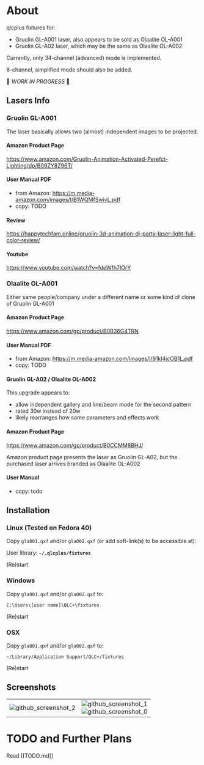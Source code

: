 # About

qlcplus fixtures for:

- Gruolin GL-A001 laser, also appears to be sold as Olaalite OL-A001
- Gruolin GL-A02 laser, which may be the same as Olaalite OL-A002 

Currently, only 34-channel (advanced) mode is implemented.

6-channel, simplified mode should also be added.

🚧 *WORK IN PROGRESS* 🚧

## Lasers Info

### Gruolin GL-A001

The laser basically allows two (almost) independent images to be projected.

#### Amazon Product Page

https://www.amazon.com/Gruolin-Animation-Activated-Perefct-Lighting/dp/B09ZY8Z96T/

#### User Manual PDF

- from Amazon: https://m.media-amazon.com/images/I/B1WQMfSwivL.pdf
- copy: TODO

#### Review

https://happytechfam.online/gruolin-3d-animation-dj-party-laser-light-full-color-review/

#### Youtube

https://www.youtube.com/watch?v=fdpWfh7IOrY

### Olaalite OL-A001

Either same people/company under a different name or some kind of clone of Gruolin GL-A001

#### Amazon Product Page

https://www.amazon.com/gp/product/B0B36G4TRN

#### User Manual PDF

- from Amazon: https://m.media-amazon.com/images/I/91kl4jcOB1L.pdf
- copy: TODO

#### Gruolin GL-A02 / Olaalite OL-A002

This upgrade appears to:
- allow independent gallery and line/beam mode for the second pattern
- rated 30w instead of 20w
- likely rearranges how some parameters and effects work

#### Amazon Product Page

https://www.amazon.com/gp/product/B0CCMM8BHJ/

Amazon product page presents the laser as Gruolin GL-A02, but the purchased laser arrives branded as Olaalite OL-A002

#### User Manual

- copy: todo

## Installation

### Linux (Tested on Fedora 40)

Copy `gla001.qxf` and/or `gla002.qxf` (or add soft-link(s) to be accessible at):

User library: **`~/.qlcplus/fixtures`**

(Re)start

### Windows

Copy `gla001.qxf` and/or `gla002.qxf` to:

`C:\Users\[user name]\QLC+\fixtures`

(Re)start

### OSX

Copy `gla001.qxf` and/or `gla002.qxf` to:

`~/Library/Application Support/QLC+/fixtures`

(Re)start

## Screenshots

|   |   |
| - | - |
| ![github_screenshot_2](https://github.com/HoneyHazard/qlcplus_gruolin_gl-a001/assets/8847050/4f0aaa16-32f7-403e-adbe-213d205f4b83) | ![github_screenshot_1](https://github.com/HoneyHazard/qlcplus_gruolin_gl-a001/assets/8847050/f064c725-77aa-4f4e-862f-7c0550022cae) <br /> ![github_screenshot_0](https://github.com/HoneyHazard/qlcplus_gruolin_gl-a001/assets/8847050/ead0f690-793c-49d7-90c1-49dae3029874) |


# TODO and Further Plans

Read [[TODO.md]]
